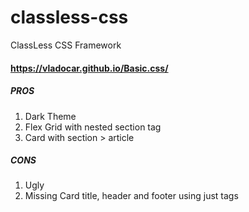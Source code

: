 # classless-css
ClassLess CSS Framework

#### <https://vladocar.github.io/Basic.css/>

##### PROS

1. Dark Theme
2. Flex Grid with nested section tag
3. Card with section > article

##### CONS

1. Ugly
2. Missing Card title, header and footer using just tags
